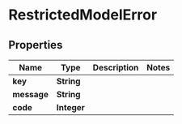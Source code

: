 

# RestrictedModelError


## Properties

| Name | Type | Description | Notes |
|------------ | ------------- | ------------- | -------------|
|**key** | **String** |  |  |
|**message** | **String** |  |  |
|**code** | **Integer** |  |  |



